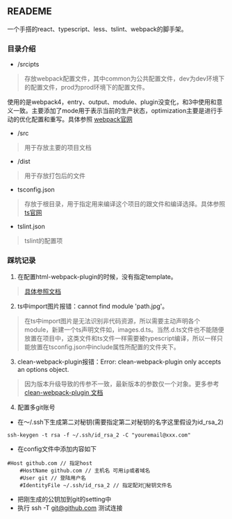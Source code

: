 ## READEME 
一个手搭的react、typescript、less、tslint、webpack的脚手架。
### 目录介绍 
- /srcipts
> 存放webpack配置文件，其中common为公共配置文件，dev为dev环境下的配置文件，prod为prod环境下的配置文件。

使用的是webpack4，entry、output、module、plugin没变化，和3中使用和意义一致。主要添加了mode用于表示当前的生产状态，optimization主要是进行手动的优化配置和重写。具体参照 [webpack官网](https://webpack.docschina.org)

- /src
> 用于存放主要的项目文档

- /dist
> 用于存放打包后的文件

- tsconfig.json
> 存放于根目录，用于指定用来编译这个项目的跟文件和编译选择。具体参照 [ts官网](https://www.tslang.cn/docs/handbook/tsconfig-json.html)

- tslint.json
> tslint的配置项

### 踩坑记录
1. 在配置html-webpack-plugin的时候，没有指定template。
>  [具体参照文档](https://github.com/jantimon/html-webpack-plugin#options)

2. ts中import图片报错：cannot find module 'path.jpg'。
> 在ts中import图片是无法识别非代码资源，所以需要主动声明各个module，新建一个ts声明文件如，images.d.ts。当然.d.ts文件也不能随便放置在项目中，这类文件和ts文件一样需要被typescript编译，所以一样只能放置在tsconfig.json中include属性所配置的文件夹下。

3. clean-webpack-plugin报错：Error: clean-webpack-plugin only accepts an options object.
> 因为版本升级导致的传参不一致，最新版本的参数仅一个对象。更多参考 [clean-webpack-plugin 文档](https://github.com/johnagan/clean-webpack-plugin#options-and-defaults-optional)

4. 配置多git账号
- 在～/.ssh下生成第二对秘钥(需要指定第二对秘钥的名字这里假设为id_rsa_2)
```
ssh-keygen -t rsa -f ~/.ssh/id_rsa_2 -C "youremail@xxx.com"
```
- 在config文件中添加内容如下
```
#Host github.com // 指定host
    #HostName github.com // 主机名 可用ip或者域名
    #User git // 登陆用户名
    #IdentityFile ~/.ssh/id_rsa_2 // 指定配对秘钥文件名
```
- 把刚生成的公钥加到git的setting中
- 执行 ssh -T git@github.com 测试连接
